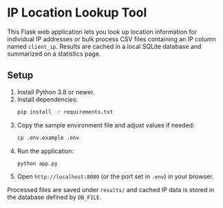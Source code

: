 # IP Location Lookup Tool

This Flask web application lets you look up location information for individual IP addresses or bulk process CSV files containing an IP column named `client_ip`. Results are cached in a local SQLite database and summarized on a statistics page.

## Setup

1. Install Python 3.8 or newer.
2. Install dependencies:
   ```bash
   pip install -r requirements.txt
   ```
3. Copy the sample environment file and adjust values if needed:
   ```bash
   cp .env.example .env
   ```
4. Run the application:
   ```bash
   python app.py
   ```
5. Open `http://localhost:8080` (or the port set in `.env`) in your browser.

Processed files are saved under `results/` and cached IP data is stored in the database defined by `DB_FILE`.

